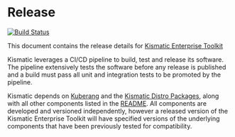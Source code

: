 # Release
[![Build Status](https://snap-ci.com/On8xdVQV0xY5VXICf0Fx0Vq7fVMDUAfU6JFc8Wtt94A/build_image)](https://snap-ci.com/apprenda/kismatic-platform/branch/master)

This document contains the release details for [Kismatic Enterprise Toolkit](https://github.com/apprenda/kismatic)

Kismatic leverages a CI/CD pipeline to build, test and release its software. The pipeline extensively tests the software before any release is published and a build must pass all unit and integration tests to be promoted by the pipeline.

Kismatic depends on [Kuberang](https://github.com/apprenda/kuberang) and the [Kismatic Distro Packages](https://github.com/apprenda/kismatic-distro-packages), along with all other components listed in the [README](https://github.com/apprenda/kismatic).
All components are developed and versioned independently, however a released version of the Kismatic Enterprise Toolkit will have specified versions of the underlying components that have been previously tested for compatibility.   
